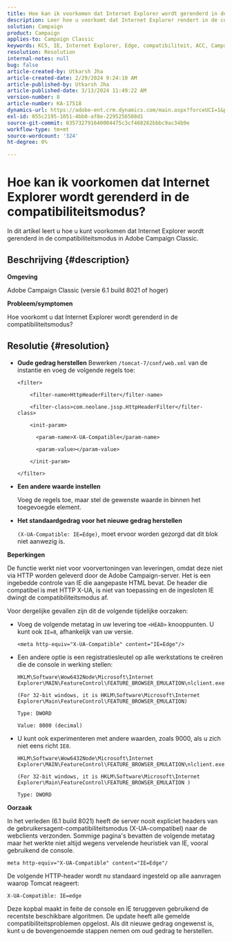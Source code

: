 ```yaml
---
title: Hoe kan ik voorkomen dat Internet Explorer wordt gerenderd in de compatibiliteitsmodus?
description: Leer hoe u voorkomt dat Internet Explorer rendert in de compatibiliteitsmodus in Adobe Campaign Classic.
solution: Campaign
product: Campaign
applies-to: Campaign Classic
keywords: KCS, IE, Internet Explorer, Edge, compatibiliteit, ACC, Campaign Classic
resolution: Resolution
internal-notes: null
bug: false
article-created-by: Utkarsh Jha
article-created-date: 2/29/2024 9:24:10 AM
article-published-by: Utkarsh Jha
article-published-date: 3/13/2024 11:49:22 AM
version-number: 8
article-number: KA-17518
dynamics-url: https://adobe-ent.crm.dynamics.com/main.aspx?forceUCI=1&pagetype=entityrecord&etn=knowledgearticle&id=3f94054a-e4d6-ee11-9079-6045bd0067ea
exl-id: 055c2195-1051-4bb0-af8e-2295256508d1
source-git-commit: 835732791640004475c3cf468262bbbc9ac34b9e
workflow-type: tm+mt
source-wordcount: '324'
ht-degree: 0%

---
```


# Hoe kan ik voorkomen dat Internet Explorer wordt gerenderd in de compatibiliteitsmodus?


In dit artikel leert u hoe u kunt voorkomen dat Internet Explorer wordt gerenderd in de compatibiliteitsmodus in Adobe Campaign Classic.

## Beschrijving {#description}


<b>Omgeving</b>

Adobe Campaign Classic (versie 6.1 build 8021 of hoger)

<b>Probleem/symptomen</b>

Hoe voorkomt u dat Internet Explorer wordt gerenderd in de compatibiliteitsmodus?


## Resolutie {#resolution}


- <b>Oude gedrag herstellen</b>
Bewerken `/tomcat-7/conf/web.xml` van de instantie en voeg de volgende regels toe:


  ```
  <filter>
  
      <filter-name>HttpHeaderFilter</filter-name>
  
      <filter-class>com.neolane.jssp.HttpHeaderFilter</filter-
  class>
  
      <init-param>
  
        <param-name>X-UA-Compatible</param-name>
  
        <param-value></param-value>
  
      </init-param>
  
  </filter>
  ```




- <b>Een andere waarde instellen</b>

  Voeg de regels toe, maar stel de gewenste waarde in binnen het toegevoegde element.
- <b>Het standaardgedrag voor het nieuwe gedrag herstellen</b>

  `(X-UA-Compatible: IE=Edge)`, moet ervoor worden gezorgd dat dit blok niet aanwezig is.


<b>Beperkingen</b>

De functie werkt niet voor voorvertoningen van leveringen, omdat deze niet via HTTP worden geleverd door de Adobe Campaign-server. Het is een ingebedde controle van IE die aangepaste HTML bevat. De header die compatibel is met HTTP X-UA, is niet van toepassing en de ingesloten IE dwingt de compatibiliteitsmodus af.

Voor dergelijke gevallen zijn dit de volgende tijdelijke oorzaken:

- Voeg de volgende metatag in uw levering toe `<HEAD>` knooppunten. U kunt ook `IE=8`, afhankelijk van uw versie.


  ```
  <meta http-equiv="X-UA-Compatible" content="IE=Edge"/>
  ```




- Een andere optie is een registratiesleutel op alle werkstations te creëren die de console in werking stellen:


  ```
  HKLM\Software\Wow6432Node\Microsoft\Internet Explorer\MAIN\FeatureControl\FEATURE_BROWSER_EMULATION\nlclient.exe
  
  (For 32-bit windows, it is HKLM\Software\Microsoft\Internet Explorer\Main\FeatureControl\FEATURE_BROWSER_EMULATION)
  
  Type: DWORD
  
  Value: 8000 (decimal)
  ```




- U kunt ook experimenteren met andere waarden, zoals 9000, als u zich niet eens richt `IE8`.

  ```
  HKLM\Software\Wow6432Node\Microsoft\Internet Explorer\MAIN\FeatureControl\FEATURE_BROWSER_EMULATION\nlclient.exe
  
  (For 32-bit windows, it is HKLM\Software\Microsoft\Internet Explorer\Main\FeatureControl\FEATURE_BROWSER_EMULATION )
  
  Type: DWORD
  ```


<b>Oorzaak</b>

In het verleden (6.1 build 8021) heeft de server nooit expliciet headers van de gebruikersagent-compatibiliteitsmodus (X-UA-compatibel) naar de webclients verzonden. Sommige pagina&#39;s bevatten de volgende metatag maar het werkte niet altijd wegens vervelende heuristiek van IE, vooral gebruikend de console.


```
meta http-equiv="X-UA-Compatible" content="IE=Edge"/
```


De volgende HTTP-header wordt nu standaard ingesteld op alle aanvragen waarop Tomcat reageert:


```
X-UA-Compatible: IE=edge
```


Deze kopbal maakt in feite de console en IE teruggeven gebruikend de recentste beschikbare algoritmen. De update heeft alle gemelde compatibiliteitsproblemen opgelost. Als dit nieuwe gedrag ongewenst is, kunt u de bovengenoemde stappen nemen om oud gedrag te herstellen.
